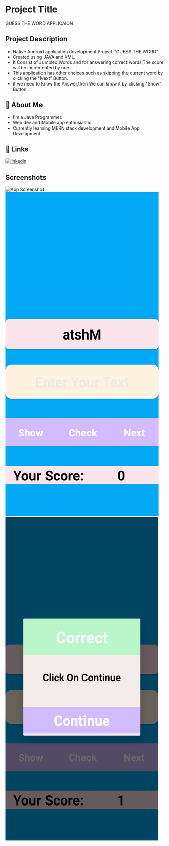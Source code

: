
# Project Title
GUESS THE WORD APPLICAION



## Project Description
* Native Android application development Project-"GUESS THE WORD".
* Created using JAVA and XML.
* It Consist of Jumbled Words and for answering correct words,The score will be incremented by one.
* This application has other choices such as skipping the current word by clicking the "Next" Button.
* if we need to know the Answer,then We can know it by clicking "Show" Button.
## 🚀 About Me
* I'm a Java Programmer.
* Web dev and Mobile app enthusiastic 
* Currently learning MERN stack development and Mobile App Development.

## 🔗 Links
[![linkedin](https://img.shields.io/badge/linkedin-0A66C2?style=for-the-badge&logo=linkedin&logoColor=white)](https://www.linkedin.com/in/karthick-kumar-sm)



## Screenshots

![App Screenshot](https://github.com/karthickkumarsm/Guess-The-Word-App/blob/main/img.jpg=250px?raw=true)
![App Screenshot](https://github.com/karthickkumarsm/Guess-The-Word-App/blob/main/img1.jpg?=250pxraw=true)
![App Screenshot](https://github.com/karthickkumarsm/Guess-The-Word-App/blob/main/img2.jpg?=250pxraw=true)

